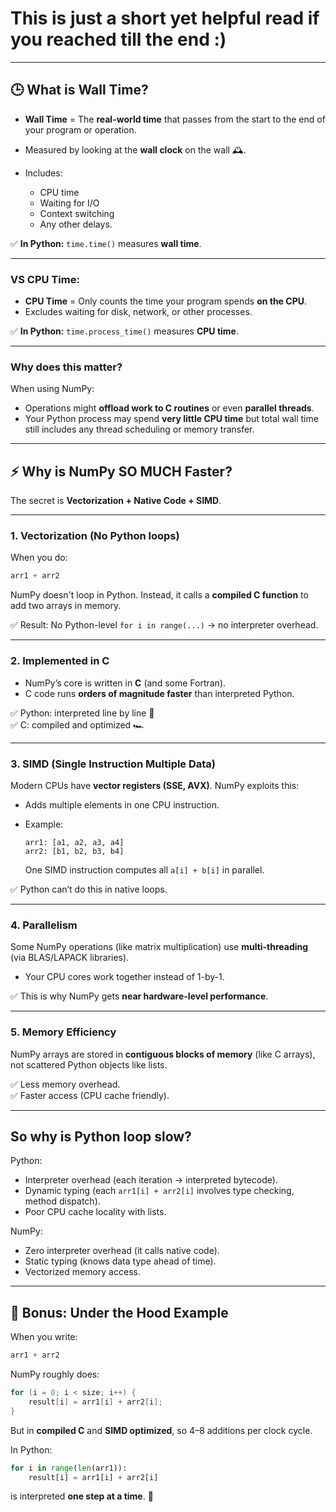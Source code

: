 # This is just a short yet helpful read if you reached till the end :)

---
## 🕒 What is **Wall Time**?

* **Wall Time** = The **real-world time** that passes from the start to the end of your program or operation.
* Measured by looking at the **wall clock** on the wall 🕰️.
* Includes:

  * CPU time
  * Waiting for I/O
  * Context switching
  * Any other delays.

✅ **In Python:** `time.time()` measures **wall time**.

---

### VS **CPU Time**:

* **CPU Time** = Only counts the time your program spends **on the CPU**.
* Excludes waiting for disk, network, or other processes.
  
✅ **In Python:** `time.process_time()` measures **CPU time**.

---

### Why does this matter?

When using NumPy:

* Operations might **offload work to C routines** or even **parallel threads**.
* Your Python process may spend **very little CPU time** but total wall time still includes any thread scheduling or memory transfer.

---

## ⚡ Why is NumPy SO MUCH Faster?

The secret is **Vectorization + Native Code + SIMD**.

---

### 1. **Vectorization (No Python loops)**

When you do:

```python
arr1 + arr2
```

NumPy doesn't loop in Python. Instead, it calls a **compiled C function** to add two arrays in memory.

✅ Result: No Python-level `for i in range(...)` → no interpreter overhead.

---

### 2. **Implemented in C**

* NumPy’s core is written in **C** (and some Fortran).
* C code runs **orders of magnitude faster** than interpreted Python.

✅ Python: interpreted line by line 🐢<br>
✅ C: compiled and optimized 🏎️

---

### 3. **SIMD (Single Instruction Multiple Data)**

Modern CPUs have **vector registers (SSE, AVX)**.
NumPy exploits this:

* Adds multiple elements in one CPU instruction.
* Example:

  ```
  arr1: [a1, a2, a3, a4]
  arr2: [b1, b2, b3, b4]
  ```

  One SIMD instruction computes all `a[i] + b[i]` in parallel.

✅ Python can’t do this in native loops.

---

### 4. **Parallelism**

Some NumPy operations (like matrix multiplication) use **multi-threading** (via BLAS/LAPACK libraries).

* Your CPU cores work together instead of 1-by-1.

✅ This is why NumPy gets **near hardware-level performance**.

---

### 5. **Memory Efficiency**

NumPy arrays are stored in **contiguous blocks of memory** (like C arrays), not scattered Python objects like lists.

✅ Less memory overhead.<br>
✅ Faster access (CPU cache friendly).

---

## So why is Python loop slow?

Python:

* Interpreter overhead (each iteration → interpreted bytecode).
* Dynamic typing (each `arr1[i] + arr2[i]` involves type checking, method dispatch).
* Poor CPU cache locality with lists.

NumPy:

* Zero interpreter overhead (it calls native code).
* Static typing (knows data type ahead of time).
* Vectorized memory access.

---

## 🧠 Bonus: Under the Hood Example

When you write:

```python
arr1 + arr2
```

NumPy roughly does:

```c
for (i = 0; i < size; i++) {
    result[i] = arr1[i] + arr2[i];
}
```

But in **compiled C** and **SIMD optimized**, so 4–8 additions per clock cycle.

In Python:

```python
for i in range(len(arr1)):
    result[i] = arr1[i] + arr2[i]
```

is interpreted **one step at a time**. 🥲
